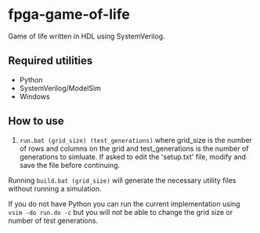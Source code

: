 # fpga-game-of-life
Game of life written in HDL using SystemVerilog.

## Required utilities
- Python
- SystemVerilog/ModelSim
- Windows

## How to use
1. `run.bat (grid_size) (test_generations)` where grid_size is the number of rows and columns on the grid and test_generations is the number of generations to simluate. If asked to edit the 'setup.txt' file, modify and save the file before continuing.

Running `build.bat (grid_size)` will generate the necessary utility files without running a simulation.

If you do not have Python you can run the current implementation using `vsim -do run.do -c` but you will not be able to change the grid size or number of test generations.
